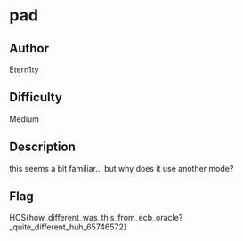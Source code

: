 # pad 

## Author

Etern1ty

## Difficulty

Medium

## Description

this seems a bit familiar... but why does it use another mode?

## Flag

HCS{how_different_was_this_from_ecb_oracle?_quite_different_huh_65746572}